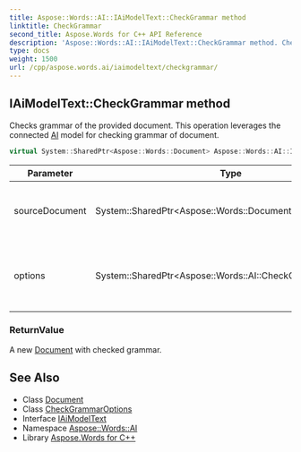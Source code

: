 ```yaml
---
title: Aspose::Words::AI::IAiModelText::CheckGrammar method
linktitle: CheckGrammar
second_title: Aspose.Words for C++ API Reference
description: 'Aspose::Words::AI::IAiModelText::CheckGrammar method. Checks grammar of the provided document. This operation leverages the connected AI model for checking grammar of document in C++.'
type: docs
weight: 1500
url: /cpp/aspose.words.ai/iaimodeltext/checkgrammar/
---
```

## IAiModelText::CheckGrammar method


Checks grammar of the provided document. This operation leverages the connected [AI](../../) model for checking grammar of document.

```cpp
virtual System::SharedPtr<Aspose::Words::Document> Aspose::Words::AI::IAiModelText::CheckGrammar(System::SharedPtr<Aspose::Words::Document> sourceDocument, System::SharedPtr<Aspose::Words::AI::CheckGrammarOptions> options)=0
```


| Parameter | Type | Description |
| --- | --- | --- |
| sourceDocument | System::SharedPtr\<Aspose::Words::Document\> | The document being checked for grammar. |
| options | System::SharedPtr\<Aspose::Words::AI::CheckGrammarOptions\> | Optional settings to control how grammar will be checked. |

### ReturnValue

A new [Document](../../../aspose.words/document/) with checked grammar.

## See Also

* Class [Document](../../../aspose.words/document/)
* Class [CheckGrammarOptions](../../checkgrammaroptions/)
* Interface [IAiModelText](../)
* Namespace [Aspose::Words::AI](../../)
* Library [Aspose.Words for C++](../../../)
